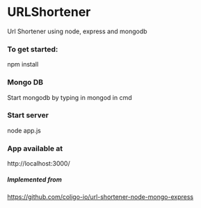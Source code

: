 # URLShortener
Url Shortener using node, express and mongodb

### To get started:

npm install

### Mongo DB

Start mongodb by typing in mongod in cmd

### Start server

node app.js

### App available at 

http://localhost:3000/

##### Implemented from 

https://github.com/coligo-io/url-shortener-node-mongo-express
